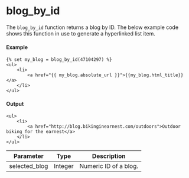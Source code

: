 # blog_by_id
The `blog_by_id` function returns a blog by ID. The below example code shows this function in use to generate a hyperlinked list item.

#### Example
```jinja2
{% set my_blog = blog_by_id(47104297) %}
<ul>
    <li>
        <a href="{{ my_blog.absolute_url }}">{{my_blog.html_title}}</a>
	</li>
</ul>
```

#### Output
```jinja2
<ul>
    <li>
        <a href="http://blog.bikinginearnest.com/outdoors">Outdoor biking for the earnest</a>
    </li>
</ul>
```

| Parameter | Type | Description | 
|  ------  |  ------  |  ------  | 
| selected_blog | Integer | Numeric ID of a blog. | 

